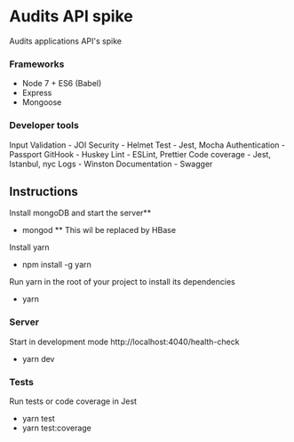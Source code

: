 # Audits API spike

Audits applications API's spike

### Frameworks
- Node 7 + ES6 (Babel)
- Express
- Mongoose

### Developer tools
Input Validation    -   JOI
Security            -   Helmet
Test                -   Jest, Mocha
Authentication      -   Passport
GitHook             -   Huskey
Lint                -   ESLint, Prettier
Code coverage       -   Jest, Istanbul, nyc
Logs                -   Winston
Documentation       -   Swagger

## Instructions

Install mongoDB and start the server**
-   mongod
** This wil be replaced by HBase 


Install yarn
-   npm install -g yarn

Run yarn in the root of your project to install its dependencies
-   yarn

### Server

Start in development mode http://localhost:4040/health-check
-   yarn dev

### Tests

Run tests or code coverage in Jest
-   yarn test
-   yarn test:coverage